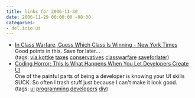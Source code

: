 ```yaml
---
title: links for 2006-11-30
date: 2006-11-29 00:00:00 -08:00
categories:
- del.icio.us
---
```


<ul class="delicious">
	<li>
		<div class="delicious-link"><a href="http://www.nytimes.com/2006/11/26/business/yourmoney/26every.html?ei=5090&en=0cf877b05b918674&ex=1322197200&adxnnl=1&partner=rssuserland&emc=rss&adxnnlx=1164776869-FsFz4FsYlSBF7F1jBVNz2A">In Class Warfare, Guess Which Class Is Winning - New York Times</a></div>
		<div class="delicious-extended">Good points in this. Save for later...</div>
		<div class="delicious-tags">(tags: <a href="http://del.icio.us/torrez/via:kottke">via:kottke</a> <a href="http://del.icio.us/torrez/taxes">taxes</a> <a href="http://del.icio.us/torrez/conservatives">conservatives</a> <a href="http://del.icio.us/torrez/classwarfare">classwarfare</a> <a href="http://del.icio.us/torrez/saveforlater">saveforlater</a>)</div>
	</li>
	<li>
		<div class="delicious-link"><a href="http://www.codinghorror.com/blog/archives/000734.html">Coding Horror: This Is What Happens When You Let Developers Create UI</a></div>
		<div class="delicious-extended">One of the painful parts of being a developer is knowing your UI skills SUCK. So often I trash stuff just because I can't make it look good.</div>
		<div class="delicious-tags">(tags: <a href="http://del.icio.us/torrez/ui">ui</a> <a href="http://del.icio.us/torrez/programming">programming</a> <a href="http://del.icio.us/torrez/developers">developers</a> <a href="http://del.icio.us/torrez/diy">diy</a>)</div>
	</li>
</ul>
